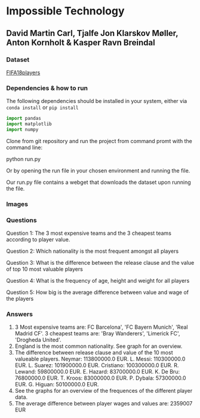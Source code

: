 ﻿# Impossible Technology

## David Martin Carl, Tjalfe Jon Klarskov Møller, Anton Kornholt & Kasper Ravn Breindal

### Dataset

[FIFA18players](https://raw.githubusercontent.com/INFINITE-KH/Python-Dataset/master/complete.csv)

### Dependencies & how to run

The following dependencies should be installed in your system, either via `conda install` or `pip install`

```python
import pandas
import matplotlib
import numpy
```

Clone from git repository and run the project from command promt with the command line:

python run.py

Or by opening the run file in your chosen environment and running the file.

Our run.py file contains a webget that downloads the dataset upon running the file. 

### Images


### Questions

Question 1: The 3 most expensive teams and the 3 cheapest teams according to player value.

Question 2: Which nationality is the most frequent amongst all players

Question 3: What is the difference between the release clause and the value of top 10 most valuable players

Question 4: What is the frequency of age, height and weight for all players

Question 5: How big is the average difference between value and wage of the players

### Answers

1. 3 Most expensive teams are: FC Barcelona', 'FC Bayern Munich', 'Real Madrid CF'.
3 cheapest teams are: 'Bray Wanderers', 'Limerick FC', 'Drogheda United'.
2. England is the most common nationality. See graph for an overview.
3. The difference between release clause and value of the 10 most valueable players.
Neymar:       113800000.0 EUR.
L. Messi:     110300000.0 EUR.
L. Suarez:    101900000.0 EUR.
Cristiano:    100300000.0 EUR.
R. Lewand:    59800000.0 EUR.
E. Hazard:    83700000.0 EUR.
K. De Bru:    76800000.0 EUR.
T. Kroos:     83000000.0 EUR.
P. Dybala:    57300000.0 EUR.
G. Higuan:    50100000.0 EUR.
4. See the graphs for an overview of the frequences of the different player data.
5. The average difference between player wages and values are: 2359007 EUR
